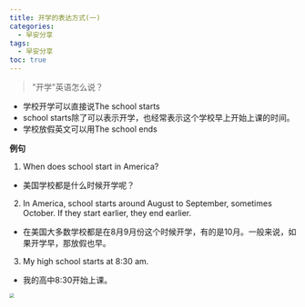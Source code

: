 ```yaml
---
title: 开学的表达方式(一)
categories:
  - 早安分享
tags:
  - 早安分享
toc: true 
---
```


> "开学"英语怎么说？

* 学校开学可以直接说The school starts
* school starts除了可以表示开学，也经常表示这个学校早上开始上课的时间。
* 学校放假英文可以用The school ends

**例句**

1. ️When does school start in America? 
* 美国学校都是什么时候开学呢？
2. In America, school starts around August to September, sometimes October. If they start earlier, they end earlier.
* 在美国大多数学校都是在8月9月份这个时候开学，有的是10月。一般来说，如果开学早，那放假也早。
3. My high school starts at 8:30 am.
* 我的高中8:30开始上课。




<img src="/img/school.png" style="zoom:50%;" />